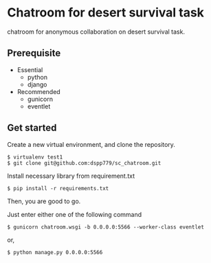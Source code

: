 # Chatroom for desert survival task
chatroom for anonymous collaboration on desert survival task.

## Prerequisite
- Essential
  - python
  - django
- Recommended
  - gunicorn
  - eventlet

## Get started
Create a new virtual environment, and clone the repository.
```console
$ virtualenv test1
$ git clone git@github.com:dspp779/sc_chatroom.git
```

Install necessary library from requirement.txt
```console
$ pip install -r requirements.txt
```


Then, you are good to go.

Just enter either one of the following command
```console
$ gunicorn chatroom.wsgi -b 0.0.0.0:5566 --worker-class eventlet
```
or,
```console
$ python manage.py 0.0.0.0:5566
```
